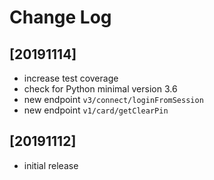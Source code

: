 # Change Log


## [20191114]

  - increase test coverage
  - check for Python minimal version 3.6
  - new endpoint `v3/connect/loginFromSession`
  - new endpoint `v1/card/getClearPin`


## [20191112]

  - initial release
